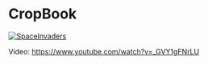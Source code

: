 # CropBook

[![SpaceInvaders](https://www.youtube.com/watch?v=_GVY1gFNrLU)](https://www.youtube.com/watch?v=_GVY1gFNrLU "SpaceInvaders")

Video: https://www.youtube.com/watch?v=_GVY1gFNrLU




